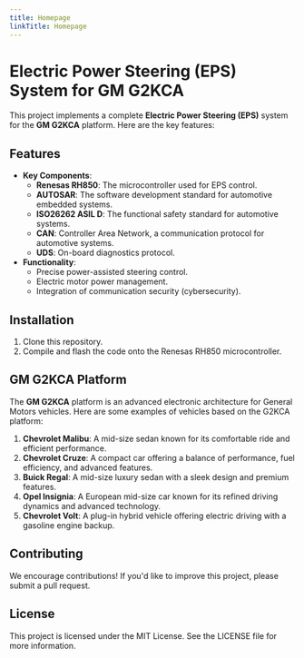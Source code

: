 ```yaml
---
title: Homepage
linkTitle: Homepage
---
```


# Electric Power Steering (EPS) System for GM G2KCA

This project implements a complete **Electric Power Steering (EPS)** system for the **GM G2KCA** platform. Here are the key features:

## Features
- **Key Components**:
  - **Renesas RH850**: The microcontroller used for EPS control.
  - **AUTOSAR**: The software development standard for automotive embedded systems.
  - **ISO26262 ASIL D**: The functional safety standard for automotive systems.
  - **CAN**: Controller Area Network, a communication protocol for automotive systems.
  - **UDS**: On-board diagnostics protocol.
- **Functionality**:
  - Precise power-assisted steering control.
  - Electric motor power management.
  - Integration of communication security (cybersecurity).

## Installation
1. Clone this repository.
2. Compile and flash the code onto the Renesas RH850 microcontroller.

## GM G2KCA Platform
The **GM G2KCA** platform is an advanced electronic architecture for General Motors vehicles. Here are some examples of vehicles based on the G2KCA platform:

1. **Chevrolet Malibu**: A mid-size sedan known for its comfortable ride and efficient performance.
2. **Chevrolet Cruze**: A compact car offering a balance of performance, fuel efficiency, and advanced features.
3. **Buick Regal**: A mid-size luxury sedan with a sleek design and premium features.
4. **Opel Insignia**: A European mid-size car known for its refined driving dynamics and advanced technology.
5. **Chevrolet Volt**: A plug-in hybrid vehicle offering electric driving with a gasoline engine backup.

## Contributing
We encourage contributions! If you'd like to improve this project, please submit a pull request.

## License
This project is licensed under the MIT License. See the LICENSE file for more information.

